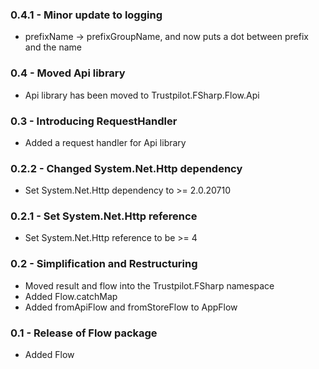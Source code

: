 ### 0.4.1 - Minor update to logging
* prefixName -> prefixGroupName, and now puts a dot between prefix and the name

### 0.4 - Moved Api library
* Api library has been moved to Trustpilot.FSharp.Flow.Api

### 0.3 - Introducing RequestHandler
* Added a request handler for Api library

### 0.2.2 - Changed System.Net.Http dependency
* Set System.Net.Http dependency to >= 2.0.20710

### 0.2.1 - Set System.Net.Http reference
* Set System.Net.Http reference to be >= 4

### 0.2 - Simplification and Restructuring
* Moved result and flow into the Trustpilot.FSharp namespace
* Added Flow.catchMap
* Added fromApiFlow and fromStoreFlow to AppFlow

### 0.1 - Release of Flow package
* Added Flow